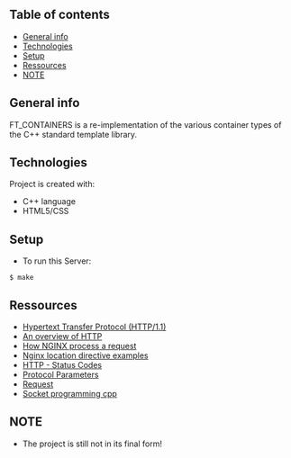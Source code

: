 ## Table of contents
* [General info](#general-info)
* [Technologies](#technologies)
* [Setup](#setup)
* [Ressources](#Ressources)
* [NOTE](#NOTE)

## General info
FT_CONTAINERS is a re-implementation of the various container types of the C++ standard template library. 

## Technologies
Project is created with:
* C++ language
* HTML5/CSS

## Setup
* To run this Server:
```
$ make
```

## Ressources
* [Hypertext Transfer Protocol (HTTP/1.1)](https://datatracker.ietf.org/doc/html/rfc7230)
* [An overview of HTTP]( https://developer.mozilla.org/en-US/docs/Web/HTTP/Overview)
* [How NGINX process a request](http://nginx.org/en/docs/http/request_processing.html)
* [Nginx location directive examples](https://www.journaldev.com/26342/nginx-location-directive)
* [HTTP - Status Codes](https://www.tutorialspoint.com/http/http_status_codes.htm)
* [Protocol Parameters](https://www.w3.org/Protocols/rfc2616/rfc2616-sec3.html#sec3.2)
* [Request](https://www.w3.org/Protocols/rfc2616/rfc2616-sec5.html)
* [Socket programming cpp](https://www.geeksforgeeks.org/socket-programming-cc/)

## NOTE
* The project is still not in its final form!

